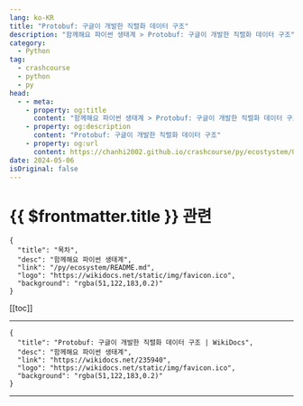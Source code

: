 ```yaml
---
lang: ko-KR
title: "Protobuf: 구글이 개발한 직렬화 데이터 구조"
description: "함께해요 파이썬 생태계 > Protobuf: 구글이 개발한 직렬화 데이터 구조"
category:
  - Python
tag: 
  - crashcourse
  - python
  - py
head:
  - - meta:
    - property: og:title
      content: "함께해요 파이썬 생태계 > Protobuf: 구글이 개발한 직렬화 데이터 구조"
    - property: og:description
      content: "Protobuf: 구글이 개발한 직렬화 데이터 구조"
    - property: og:url
      content: https://chanhi2002.github.io/crashcourse/py/ecostystem/07/protobuf.html
date: 2024-05-06
isOriginal: false
---
```


# {{ $frontmatter.title }} 관련

```component VPCard
{
  "title": "목차",
  "desc": "함께해요 파이썬 생태계",
  "link": "/py/ecosystem/README.md",
  "logo": "https://wikidocs.net/static/img/favicon.ico",
  "background": "rgba(51,122,183,0.2)"
}
```

[[toc]]

---

```component VPCard
{
  "title": "Protobuf: 구글이 개발한 직렬화 데이터 구조 | WikiDocs",
  "desc": "함께해요 파이썬 생태계",
  "link": "https://wikidocs.net/235940",
  "logo": "https://wikidocs.net/static/img/favicon.ico",
  "background": "rgba(51,122,183,0.2)"
}
```

<!-- TODO: 작성 -->

---

<TagLinks />